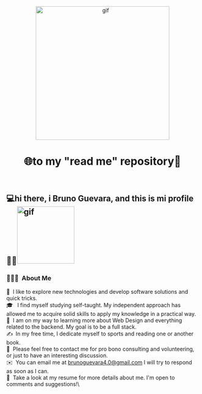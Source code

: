 <div  align="center">
    <img src="https://i.pinimg.com/originals/be/b5/41/beb541eeb1ee06ba00ef55d5baa60773.gif" alt="gif" width="350px">
  <h1>🌐to my "read me" repository👤</h1>
</div><br>
<h2>	💻hi there, i Bruno Guevara, and this is mi profile 📁📝<img src="https://i.pinimg.com/originals/99/26/be/9926be4bd26e4feb4c3e2cbb32c6b781.gif" alt="gif" width="150px"></h2>

### 👨🏻‍💻 &nbsp;About Me

💾&nbsp; I like to explore new technologies and develop software solutions and quick tricks.\
🎓 &nbsp; I find myself studying self-taught. My independent approach has allowed me to acquire solid skills to apply my knowledge in a practical way.\
🌱 &nbsp;I am on my way to learning more about Web Design and everything related to the backend. My goal is to be a full stack.\
✍️ &nbsp;In my free time, I dedicate myself to sports and reading one or another book.\
💬 &nbsp;Please feel free to contact me for pro bono consulting and volunteering, or just to have an interesting discussion.\
✉️ &nbsp;You can email me at brunoguevara4.0@gmail.com I will try to respond as soon as I can.\
📄 &nbsp;Take a look at my resume for more details about me. I'm open to comments and suggestions!\


